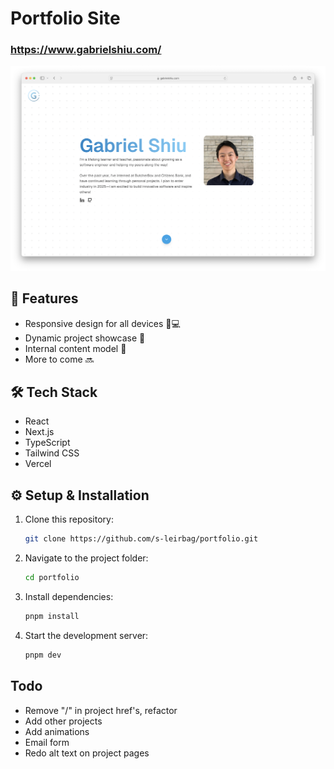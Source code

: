 # Portfolio Site

### https://www.gabrielshiu.com/

[![Screenshot](public/ss.png)](https://www.gabrielshiu.com/)

## 🚀 Features

- Responsive design for all devices 📱💻
- Dynamic project showcase 🎨
- Internal content model 🧩
- More to come 🔜

## 🛠️ Tech Stack

- React
- Next.js
- TypeScript
- Tailwind CSS
- Vercel

## ⚙️ Setup & Installation

1. Clone this repository:
   ```bash
   git clone https://github.com/s-leirbag/portfolio.git
   ```
2. Navigate to the project folder:
   ```bash
   cd portfolio
   ```
3. Install dependencies:
   ```bash
   pnpm install
   ```
4. Start the development server:
   ```bash
   pnpm dev
   ```

## Todo

- Remove "/" in project href's, refactor
- Add other projects
- Add animations
- Email form
- Redo alt text on project pages